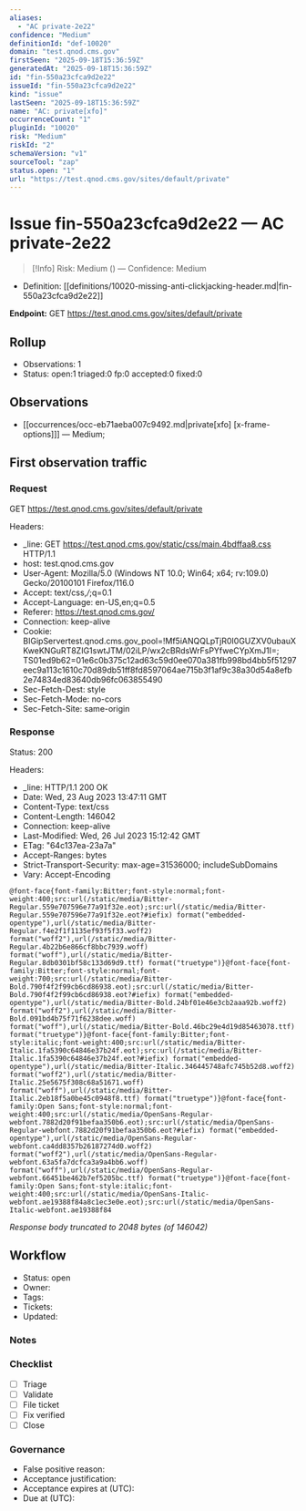 ```yaml
---
aliases:
  - "AC private-2e22"
confidence: "Medium"
definitionId: "def-10020"
domain: "test.qnod.cms.gov"
firstSeen: "2025-09-18T15:36:59Z"
generatedAt: "2025-09-18T15:36:59Z"
id: "fin-550a23cfca9d2e22"
issueId: "fin-550a23cfca9d2e22"
kind: "issue"
lastSeen: "2025-09-18T15:36:59Z"
name: "AC: private[xfo]"
occurrenceCount: "1"
pluginId: "10020"
risk: "Medium"
riskId: "2"
schemaVersion: "v1"
sourceTool: "zap"
status.open: "1"
url: "https://test.qnod.cms.gov/sites/default/private"
---
```


# Issue fin-550a23cfca9d2e22 — AC private-2e22

> [!Info]
> Risk: Medium () — Confidence: Medium

- Definition: [[definitions/10020-missing-anti-clickjacking-header.md|fin-550a23cfca9d2e22]]

**Endpoint:** GET https://test.qnod.cms.gov/sites/default/private

## Rollup

- Observations: 1
- Status: open:1 triaged:0 fp:0 accepted:0 fixed:0

## Observations

- [[occurrences/occ-eb71aeba007c9492.md|private[xfo] [x-frame-options]]] — Medium; 

## First observation traffic

### Request

GET https://test.qnod.cms.gov/sites/default/private

Headers:
- _line: GET https://test.qnod.cms.gov/static/css/main.4bdffaa8.css HTTP/1.1
- host: test.qnod.cms.gov
- User-Agent: Mozilla/5.0 (Windows NT 10.0; Win64; x64; rv:109.0) Gecko/20100101 Firefox/116.0
- Accept: text/css,*/*;q=0.1
- Accept-Language: en-US,en;q=0.5
- Referer: https://test.qnod.cms.gov/
- Connection: keep-alive
- Cookie: BIGipServertest.qnod.cms.gov_pool=!Mf5iANQQLpTjR0I0GUZXV0ubauXKweKNGuRT8ZIG1swtJTM/02iLP/wx2cBRdsWrFsPYfweCYpXmJ1I=; TS01ed9b62=01e6c0b375c12ad63c59d0ee070a381fb998bd4bb5f51297eec9a113c1610c70d89db51ff8fd8597064ae715b3f1af9c38a30d54a8efb2e74834ed83640db96fc063855490
- Sec-Fetch-Dest: style
- Sec-Fetch-Mode: no-cors
- Sec-Fetch-Site: same-origin

### Response

Status: 200

Headers:
- _line: HTTP/1.1 200 OK
- Date: Wed, 23 Aug 2023 13:47:11 GMT
- Content-Type: text/css
- Content-Length: 146042
- Connection: keep-alive
- Last-Modified: Wed, 26 Jul 2023 15:12:42 GMT
- ETag: "64c137ea-23a7a"
- Accept-Ranges: bytes
- Strict-Transport-Security: max-age=31536000; includeSubDomains
- Vary: Accept-Encoding

```http
@font-face{font-family:Bitter;font-style:normal;font-weight:400;src:url(/static/media/Bitter-Regular.559e707596e77a91f32e.eot);src:url(/static/media/Bitter-Regular.559e707596e77a91f32e.eot?#iefix) format("embedded-opentype"),url(/static/media/Bitter-Regular.f4e2f1f1135ef93f5f33.woff2) format("woff2"),url(/static/media/Bitter-Regular.4b22b6e866cf8bbc7939.woff) format("woff"),url(/static/media/Bitter-Regular.8db0301bf58c133d69d9.ttf) format("truetype")}@font-face{font-family:Bitter;font-style:normal;font-weight:700;src:url(/static/media/Bitter-Bold.790f4f2f99cb6cd86938.eot);src:url(/static/media/Bitter-Bold.790f4f2f99cb6cd86938.eot?#iefix) format("embedded-opentype"),url(/static/media/Bitter-Bold.24bf01e46e3cb2aaa92b.woff2) format("woff2"),url(/static/media/Bitter-Bold.091bd4b75f71f6238dee.woff) format("woff"),url(/static/media/Bitter-Bold.46bc29e4d19d85463078.ttf) format("truetype")}@font-face{font-family:Bitter;font-style:italic;font-weight:400;src:url(/static/media/Bitter-Italic.1fa5390c64846e37b24f.eot);src:url(/static/media/Bitter-Italic.1fa5390c64846e37b24f.eot?#iefix) format("embedded-opentype"),url(/static/media/Bitter-Italic.346445748afc745b52d8.woff2) format("woff2"),url(/static/media/Bitter-Italic.25e5675f308c68a51671.woff) format("woff"),url(/static/media/Bitter-Italic.2eb18f5a0be45c0948f8.ttf) format("truetype")}@font-face{font-family:Open Sans;font-style:normal;font-weight:400;src:url(/static/media/OpenSans-Regular-webfont.7882d20f91befaa350b6.eot);src:url(/static/media/OpenSans-Regular-webfont.7882d20f91befaa350b6.eot?#iefix) format("embedded-opentype"),url(/static/media/OpenSans-Regular-webfont.ca4dd8357b26187274d0.woff2) format("woff2"),url(/static/media/OpenSans-Regular-webfont.63a5fa7dcfca3a9a4bb6.woff) format("woff"),url(/static/media/OpenSans-Regular-webfont.66451be462b7ef5205bc.ttf) format("truetype")}@font-face{font-family:Open Sans;font-style:italic;font-weight:400;src:url(/static/media/OpenSans-Italic-webfont.ae19388f84a8c1ec3e0e.eot);src:url(/static/media/OpenSans-Italic-webfont.ae19388f84
```

_Response body truncated to 2048 bytes (of 146042)_

## Workflow

- Status: open
- Owner: 
- Tags: 
- Tickets: 
- Updated: 

### Notes


### Checklist

- [ ] Triage
- [ ] Validate
- [ ] File ticket
- [ ] Fix verified
- [ ] Close

### Governance

- False positive reason: 
- Acceptance justification: 
- Acceptance expires at (UTC): 
- Due at (UTC): 
